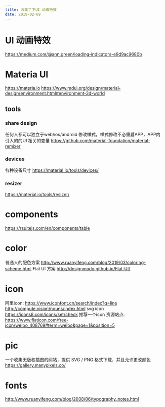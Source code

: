 ```yaml
---
title: 收集了下UI 动画特效
date: 2019-02-09
---
```

# UI 动画特效
https://medium.com/@ann.green/loading-indicators-e9d9ac9680b

# Materia UI 
https://materia.io
https://www.mdui.org/design/material-design/environment.html#environment-3d-world

## tools
### share design
任何人都可以独立于web/ios/android 修改样式，样式修改不必重启APP，APP内引入的的UI  相关的变量
https://github.com/material-foundation/material-remixer

### devices
各种设备尺寸
https://material.io/tools/devices/

### resizer
https://material.io/tools/resizer/

# components
https://rsuitejs.com/en/components/table

# color
普通人的配色方案
http://www.ruanyifeng.com/blog/2019/03/coloring-scheme.html
Flat UI 方案
http://designmodo.github.io/Flat-UI/

# icon
阿里icon: https://www.iconfont.cn/search/index?q=line
http://compute.vision/nouns/index.html
svg icon
https://icons8.com/icons/set/check
推荐一个icon 资源站点:
https://www.flaticon.com/free-icon/weibo_408769#term=weibo&page=1&position=5

# pic
一个收集无版权插图的网站，提供 SVG / PNG 格式下载，并且允许更改颜色
https://gallery.manypixels.co/

# fonts
http://www.ruanyifeng.com/blog/2008/06/typography_notes.html